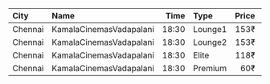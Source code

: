 | City    | Name                    |  Time | Type    | Price | Capacity | Booked |
| :------ | :---------------------- | ----: | :------ | ----: | -------: | -----: |
| Chennai | KamalaCinemasVadapalani | 18:30 | Lounge1 |  153₹ |       17 |      0 |
| Chennai | KamalaCinemasVadapalani | 18:30 | Lounge2 |  153₹ |       17 |      0 |
| Chennai | KamalaCinemasVadapalani | 18:30 | Elite   |  118₹ |      294 |    161 |
| Chennai | KamalaCinemasVadapalani | 18:30 | Premium |   60₹ |        5 |      1 |